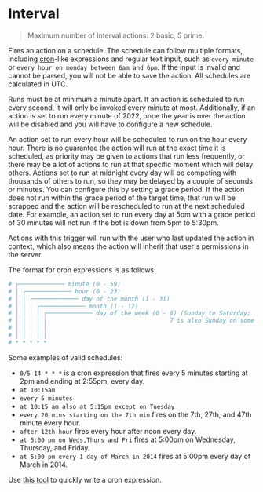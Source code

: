 # Interval

> Maximum number of Interval actions: 2 basic, 5 prime.

Fires an action on a schedule. The schedule can follow multiple formats, including [cron](https://en.wikipedia.org/wiki/Cron)-like expressions and regular text input, such as `every minute` or `every hour on monday between 6am and 6pm`. If the input is invalid and cannot be parsed, you will not be able to save the action. All schedules are calculated in UTC.

Runs must be at minimum a minute apart. If an action is scheduled to run every second, it will only be invoked every minute at most. Additionally, if an action is set to run every minute of 2022, once the year is over the action will be disabled and you will have to configure a new schedule.

An action set to run every hour will be scheduled to run on the hour every hour. There is no guarantee the action will run at the exact time it is scheduled, as priority may be given to actions that run less frequently, or there may be a lot of actions to run at that specific moment which will delay others. Actions set to run at midnight every day will be competing with thousands of others to run, so they may be delayed by a couple of seconds or minutes. You can configure this by setting a grace period. If the action does not run within the grace period of the target time, that run will be scrapped and the action will be rescheduled to run at the next scheduled date. For example, an action set to run every day at 5pm with a grace period of 30 minutes will not run if the bot is down from 5pm to 5:30pm.

Actions with this trigger will run with the user who last updated the action in context, which also means the action will inherit that user's permissions in the server.

The format for cron expressions is as follows:

```bash
# ┌───────────── minute (0 - 59)
# │ ┌───────────── hour (0 - 23)
# │ │ ┌───────────── day of the month (1 - 31)
# │ │ │ ┌───────────── month (1 - 12)
# │ │ │ │ ┌───────────── day of the week (0 - 6) (Sunday to Saturday;
# │ │ │ │ │                                   7 is also Sunday on some systems)
# │ │ │ │ │
# │ │ │ │ │
# * * * * *
```

Some examples of valid schedules:

- `0/5 14 * * *` is a cron expression that fires every 5 minutes starting at 2pm and ending at 2:55pm, every day.
- `at 10:15am`
- `every 5 minutes`
- `at 10:15 am also at 5:15pm except on Tuesday`
- `every 20 mins starting on the 7th min` fires on the 7th, 27th, and 47th minute every hour.
- `after 12th hour` fires every hour after noon every day.
- `at 5:00 pm on Weds,Thurs and Fri` fires at 5:00pm on Wednesday, Thursday, and Friday.
- `at 5:00 pm every 1 day of March in 2014` fires at 5:00pm every day of March in 2014.

Use [this tool](https://crontab.guru/) to quickly write a cron expression.
